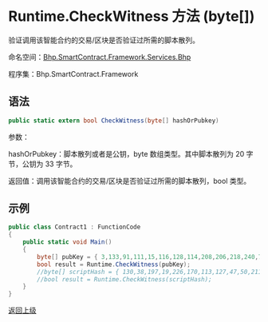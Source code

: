 # Runtime.CheckWitness 方法 (byte[])

验证调用该智能合约的交易/区块是否验证过所需的脚本散列。

命名空间：[Bhp.SmartContract.Framework.Services.Bhp](../../bhp.md)

程序集：Bhp.SmartContract.Framework

## 语法

```c#
public static extern bool CheckWitness(byte[] hashOrPubkey)
```

参数：

hashOrPubkey：脚本散列或者是公钥，byte 数组类型。其中脚本散列为 20 字节，公钥为 33 字节。

返回值：调用该智能合约的交易/区块是否验证过所需的脚本散列，bool 类型。

## 示例

```c#
public class Contract1 : FunctionCode
{
    public static void Main()
    {
        byte[] pubKey = { 3,133,91,111,15,116,128,114,208,206,218,240,72,231,208,214,204,76,231,5,217,231,148,12,191,41,14,89,253,94,193,58,164 };
        bool result = Runtime.CheckWitness(pubKey);
        //byte[] scriptHash = { 130,38,197,19,226,170,113,127,47,50,211,197,251,43,203,73,42,207,195,220 };
        //bool result = Runtime.CheckWitness(scriptHash);
    }
}
```



[返回上级](../Runtime.md)